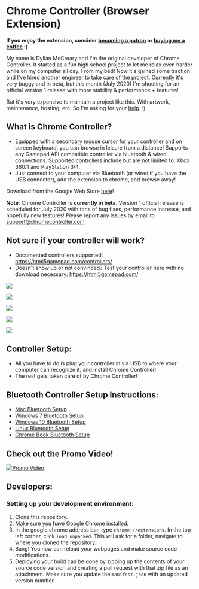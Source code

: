 # Chrome Controller (Browser Extension)

**If you enjoy the extension, consider [becoming a patron](https://www.patreon.com/user?u=38566705) or [buying me a coffee](buymeacoff.ee/mccrearyd) :)**

My name is Dyllan McCreary and I'm the original developer of Chrome Controller. It started as a fun high school project to let me relax even harder while on my computer all day. From my bed! Now it's gained some traction and I've hired another engineer to take care of the project. Currently it's very buggy and in beta, but this month (July 2020) I'm shooting for an official version 1 release with more stability & performance + features!

But it's very expensive to maintain a project like this. With artwork, maintenance, hosting, etc. So I'm asking for your [help](https://www.patreon.com/user?u=38566705). :)

## What is Chrome Controller?
- Equipped with a secondary mouse cursor for your controller and on screen keyboard, you can browse in leisure from a distance! Supports any Gamepad API compatible controller via bluetooth & wired connections. Supported controllers include but are not limited to: Xbox 360/1 and PlayStation 3/4.
- Just connect to your computer via Bluetooth (or wired if you have the USB connector), add the extension to chrome, and browse away!

Download from the Google Web Store [here](https://chrome.google.com/webstore/detail/chrome-controller/nilnjekagachinflbdkanmblmjpaimhl?hl=en-US&gl=US "Chrome Extension Page")!

**Note**: Chrome Controller is **currently in beta**. Version 1 official release is scheduled for July 2020 with tons of bug fixes, performance increase, and hopefully new features! Please report any issues by email to support@chromecontroller.com

## Not sure if your controller will work?
- Documented controllers supported: https://html5gamepad.com/controllers/
- Doesn't show up or not convinced? Test your controller here with no download necessary: https://html5gamepad.com/

![](https://lh3.googleusercontent.com/6Bg3wIPEiUO8Yi-j0EHxwHqQtgpLlptSw2JHr1zO3xMh5TDFCYVdQTU1V91VTj1ahGamdWKelQ=w640-h400-e365)

![](https://lh3.googleusercontent.com/3bWw_SA08t-MqNivKMA3NlkuY3f4B4dXQswKVrEfnjxKJoJrv406UOE_FHe9nmtnzaFrdTtAjQ=w640-h400-e365)

![](https://lh3.googleusercontent.com/5KN3UmbYwZbJKQ3miTTWx-x0Xd5NtDmPfs6UUdsRbsUXWUCQuMzzVaan5U6gHCLO2fACjhakGDw=w640-h400-e365)

![](https://lh3.googleusercontent.com/7LJTC79XDJlT4CimSDkSFfoIUMZ2DFagzZWswM7f7zz2sy5IcIzbpgloztJ-TLMEGWOEwcivRbw=w640-h400-e365)

![](https://ksr-ugc.imgix.net/assets/022/661/690/1644e7b7f269bff9c7914090e25156d0_original.jpg?ixlib=rb-1.1.0&w=680&fit=max&v=1537817903&auto=format&gif-q=50&q=92&s=0d4cc9259698dd2808976df64e9d5707)

## Controller Setup:
- All you have to do is plug your controller in via USB to where your computer can recognize it, and install Chrome Controller!
- The rest gets taken care of by Chrome Controller!

## Bluetooth Controller Setup Instructions:
- [Mac Bluetooth Setup](https://support.apple.com/guide/mac-help/connect-a-bluetooth-device-blth1004/mac)
- [Windows 7 Bluetooth Setup](https://support.microsoft.com/en-us/help/15290/windows-connect-bluetooth-device)
- [Windows 10 Bluetooth Setup](https://www.windowscentral.com/how-and-why-use-bluetooth-on-windows-10)
- [Linux Bluetooth Setup](https://www.addictivetips.com/ubuntu-linux-tips/pair-and-use-bluetooth-devices-on-linux/)
- [Chrome Book Bluetooth Setup](https://support.google.com/chromebook/answer/2587653?hl=en)

## Check out the Promo Video!
[![Promo Video](https://img.youtube.com/vi/gWI6-R53KII/0.jpg)](https://www.youtube.com/watch?v=gWI6-R53KII)

 ## Developers:
 
 ### Setting up your development environment: 
 1. Clone this repository.
 2. Make sure you have Google Chrome installed.
 3. In the google chrome address bar, type `chrome://extensions`. In the top left corner, click `load unpacked`. This will ask for a folder, navigate to where you cloned the repository.
 4. Bang! You now can reload your webpages and make source code modifications.
 5. Deploying your build can be done by zipping up the contents of your source code version and creating a pull request with that zip file as an attachment. Make sure you update the `manifest.json` with an updated version number.
